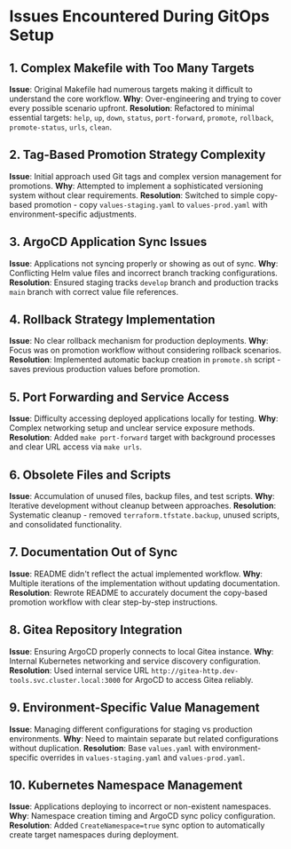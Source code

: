 # Issues Encountered During GitOps Setup

## 1. Complex Makefile with Too Many Targets
**Issue**: Original Makefile had numerous targets making it difficult to understand the core workflow.
**Why**: Over-engineering and trying to cover every possible scenario upfront.
**Resolution**: Refactored to minimal essential targets: `help`, `up`, `down`, `status`, `port-forward`, `promote`, `rollback`, `promote-status`, `urls`, `clean`.

## 2. Tag-Based Promotion Strategy Complexity
**Issue**: Initial approach used Git tags and complex version management for promotions.
**Why**: Attempted to implement a sophisticated versioning system without clear requirements.
**Resolution**: Switched to simple copy-based promotion - copy `values-staging.yaml` to `values-prod.yaml` with environment-specific adjustments.

## 3. ArgoCD Application Sync Issues
**Issue**: Applications not syncing properly or showing as out of sync.
**Why**: Conflicting Helm value files and incorrect branch tracking configurations.
**Resolution**: Ensured staging tracks `develop` branch and production tracks `main` branch with correct value file references.

## 4. Rollback Strategy Implementation
**Issue**: No clear rollback mechanism for production deployments.
**Why**: Focus was on promotion workflow without considering rollback scenarios.
**Resolution**: Implemented automatic backup creation in `promote.sh` script - saves previous production values before promotion.

## 5. Port Forwarding and Service Access
**Issue**: Difficulty accessing deployed applications locally for testing.
**Why**: Complex networking setup and unclear service exposure methods.
**Resolution**: Added `make port-forward` target with background processes and clear URL access via `make urls`.

## 6. Obsolete Files and Scripts
**Issue**: Accumulation of unused files, backup files, and test scripts.
**Why**: Iterative development without cleanup between approaches.
**Resolution**: Systematic cleanup - removed `terraform.tfstate.backup`, unused scripts, and consolidated functionality.

## 7. Documentation Out of Sync
**Issue**: README didn't reflect the actual implemented workflow.
**Why**: Multiple iterations of the implementation without updating documentation.
**Resolution**: Rewrote README to accurately document the copy-based promotion workflow with clear step-by-step instructions.

## 8. Gitea Repository Integration
**Issue**: Ensuring ArgoCD properly connects to local Gitea instance.
**Why**: Internal Kubernetes networking and service discovery configuration.
**Resolution**: Used internal service URL `http://gitea-http.dev-tools.svc.cluster.local:3000` for ArgoCD to access Gitea reliably.

## 9. Environment-Specific Value Management
**Issue**: Managing different configurations for staging vs production environments.
**Why**: Need to maintain separate but related configurations without duplication.
**Resolution**: Base `values.yaml` with environment-specific overrides in `values-staging.yaml` and `values-prod.yaml`.

## 10. Kubernetes Namespace Management
**Issue**: Applications deploying to incorrect or non-existent namespaces.
**Why**: Namespace creation timing and ArgoCD sync policy configuration.
**Resolution**: Added `CreateNamespace=true` sync option to automatically create target namespaces during deployment.
